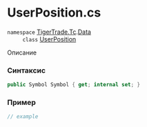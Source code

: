 
# UserPosition.cs
`namespace` [TigerTrade.Tc](../../../../TigerTrade.Tc.md).[Data](../../../../TigerTrade.Tc/Data.md)  
&nbsp;&nbsp;&nbsp;&nbsp;&nbsp;&nbsp;&nbsp;&nbsp;&nbsp;`class` [UserPosition](../../UserPosition.cs.md)

Описание

### Синтаксис
```csharp
public Symbol Symbol { get; internal set; }
```
### Пример  
```csharp
// example
```
